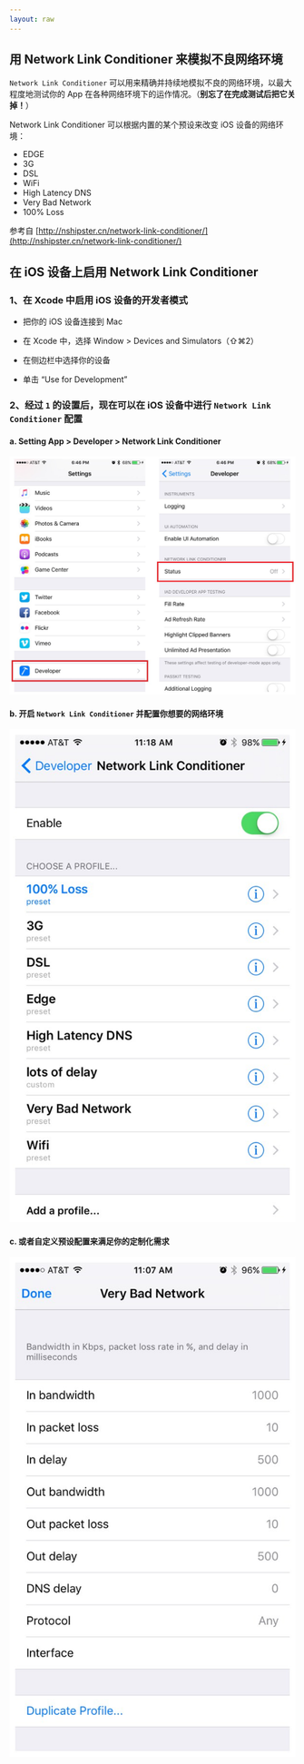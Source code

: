 ```yaml
---
layout: raw
---
```


## 用 Network Link Conditioner 来模拟不良网络环境

`Network Link Conditioner` 可以用来精确并持续地模拟不良的网络环境，以最大程度地测试你的 App 在各种网络环境下的运作情况。（**别忘了在完成测试后把它关掉！**）

Network Link Conditioner 可以根据内置的某个预设来改变 iOS 设备的网络环境：

* EDGE
* 3G
* DSL
* WiFi
* High Latency DNS
* Very Bad Network
* 100% Loss

参考自 [http://nshipster.cn/network-link-conditioner/](http://nshipster.cn/network-link-conditioner/)


## 在 iOS 设备上启用 Network Link Conditioner

### 1、在 Xcode 中启用 iOS 设备的开发者模式

* 把你的 iOS 设备连接到 Mac

* 在 Xcode 中，选择 Window > Devices and Simulators（⇧⌘2）

* 在侧边栏中选择你的设备

* 单击 “Use for Development”



### 2、经过 `1` 的设置后，现在可以在 iOS 设备中进行 `Network Link Conditioner` 配置


#### a. Setting App > Developer > Network Link Conditioner


![](setting_developer.jpg)


#### b. 开启 `Network Link Conditioner` 并配置你想要的网络环境

![](conditioner_status.jpg)


#### c. 或者自定义预设配置来满足你的定制化需求

![](profile.jpg)